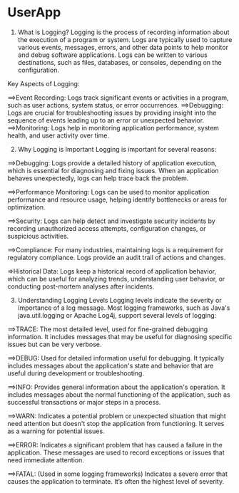 # UserApp
1. What is Logging?
Logging is the process of recording information about the execution of a program or system. Logs are typically used to capture various events, messages, errors, and other data points to help monitor and debug software applications. Logs can be written to various destinations, such as files, databases, or consoles, depending on the configuration.

Key Aspects of Logging:

==>Event Recording: Logs track significant events or activities in a program, such as user actions, system status, or error occurrences.
==>Debugging: Logs are crucial for troubleshooting issues by providing insight into the sequence of events leading up to an error or unexpected behavior.
==>Monitoring: Logs help in monitoring application performance, system health, and user activity over time.

2. Why Logging is Important
Logging is important for several reasons:

==>Debugging: Logs provide a detailed history of application execution, which is essential for diagnosing and fixing issues. When an application behaves unexpectedly, logs can help trace back the problem.

==>Performance Monitoring: Logs can be used to monitor application performance and resource usage, helping identify bottlenecks or areas for optimization.

==>Security: Logs can help detect and investigate security incidents by recording unauthorized access attempts, configuration changes, or suspicious activities.

==>Compliance: For many industries, maintaining logs is a requirement for regulatory compliance. Logs provide an audit trail of actions and changes.

=>Historical Data: Logs keep a historical record of application behavior, which can be useful for analyzing trends, understanding user behavior, or conducting post-mortem analyses after incidents.

3. Understanding Logging Levels
Logging levels indicate the severity or importance of a log message. Most logging frameworks, such as Java's java.util.logging or Apache Log4j, support several levels of logging:

==>TRACE: The most detailed level, used for fine-grained debugging information. It includes messages that may be useful for diagnosing specific issues but can be very verbose.

==>DEBUG: Used for detailed information useful for debugging. It typically includes messages about the application's state and behavior that are useful during development or troubleshooting.

==>INFO: Provides general information about the application's operation. It includes messages about the normal functioning of the application, such as successful transactions or major steps in a process.

==>WARN: Indicates a potential problem or unexpected situation that might need attention but doesn't stop the application from functioning. It serves as a warning for potential issues.

==>ERROR: Indicates a significant problem that has caused a failure in the application. These messages are used to record exceptions or issues that need immediate attention.

==>FATAL: (Used in some logging frameworks) Indicates a severe error that causes the application to terminate. It’s often the highest level of severity.
